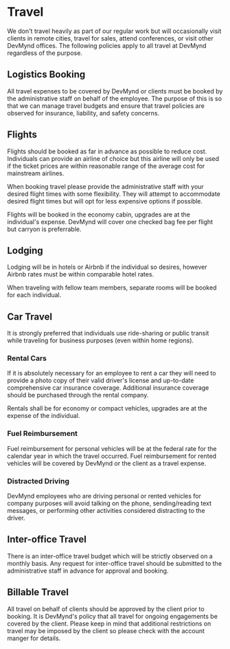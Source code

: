 # Travel

We don't travel heavily as part of our regular work but will occasionally visit clients in remote cities, travel for sales, attend conferences, or visit other DevMynd offices.  The following policies apply to all travel at DevMynd regardless of the purpose.

## Logistics Booking

All travel expenses to be covered by DevMynd or clients must be booked by the administrative staff on behalf of the employee.  The purpose of this is so that we can manage travel budgets and ensure that travel policies are observed for insurance, liability, and safety concerns.

## Flights

Flights should be booked as far in advance as possible to reduce cost.  Individuals can provide an airline of choice but this airline will only be used if the ticket prices are within reasonable range of the average cost for mainstream airlines. 

When booking travel please provide the administrative staff with your desired flight times with some flexibility.  They will attempt to accommodate desired flight times but will opt for less expensive options if possible.

Flights will be booked in the economy cabin, upgrades are at the individual's expense.  DevMynd will cover one checked bag fee per flight but carryon is preferrable.

## Lodging

Lodging will be in hotels or Airbnb if the individual so desires, however Airbnb rates must be within comparable hotel rates.

When traveling with fellow team members, separate rooms will be booked for each individual.

## Car Travel

It is strongly preferred that individuals use ride-sharing or public transit while traveling for business purposes (even within home regions).

### Rental Cars

If it is absolutely necessary for an employee to rent a car they will need to provide a photo copy of their valid driver's license and up-to-date comprehensive car insurance coverage.  Additional insurance coverage should be purchased through the rental company.

Rentals shall be for economy or compact vehicles, upgrades are at the expense of the individual.

### Fuel Reimbursement

Fuel reimbursement for personal vehicles will be at the federal rate for the calendar year in which the travel occurred.  Fuel reimbursement for rented vehicles will be covered by DevMynd or the client as a travel expense.

### Distracted Driving

DevMynd employees who are driving personal or rented vehicles for company purposes will avoid talking on the phone, sending/reading text messages, or performing other activities considered distracting to the driver.

## Inter-office Travel

There is an inter-office travel budget which will be strictly observed on a monthly basis.  Any request for inter-office travel should be submitted to the administrative staff in advance for approval and booking.

## Billable Travel

All travel on behalf of clients should be approved by the client prior to booking.  It is DevMynd's policy that all travel for ongoing engagements be covered by the client.  Please keep in mind that additional restrictions on travel may be imposed by the client so please check with the account manger for details.